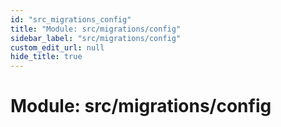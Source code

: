 ```yaml
---
id: "src_migrations_config"
title: "Module: src/migrations/config"
sidebar_label: "src/migrations/config"
custom_edit_url: null
hide_title: true
---
```


# Module: src/migrations/config
